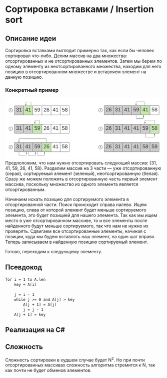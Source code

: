 # Сортировка вставками / Insertion sort
## Описание идеи
Сортировка вставками выглядит примерно так, как если бы человек сортировал что-либо. Делим массив на два множества: отсортированных и не отсортированных элементов. Затем мы берем по одному элементу из неотсортированного множества, находим для него позицию в отсортированном множестве и вставляем элемент на данную позицию.

### Конкретный пример
![Схема сортировки](./Images/sorting_diagram.jpeg)
Предположим, что нам нужно отсортировать следующий массив: {31, 41, 59, 26, 41, 58}. Разделим массив на 3 части — уже отсортированную (серая), сортируемый элемент (зеленый), неотсортированную (белая). Сразу же можем положить в отсортированную часть первый элемент массива, поскольку множество из одного элемента является отсортированным.

Начинаем искать позицию для сортируемого элемента в отсортированной части. Поиск происходит справа налево. Ищем позицию, слева от которой элемент будет меньше сортируемого элемента, это будет позицией для нашего элемента. Так как мы ищем место в уже отсортированном массиве, то и все элементы после найденного будут меньше сортируемого, так что нам не нужно их проверять. Сдвигаем все отсортированные элементы, начиная с позиции, куда мы будем вставлять наш элемент, на один шаг вправо. Теперь записываем в найденную позицию сортируемый элемент.

Готово, переходим к следующему элементу.

## Псевдокод

```
for i = 1 to A.len
    key = A[i]
    
    j = i - 1
    while j >= 0 and A[j] > key
        A[j + 1] = A[j]
        j = j - 1
    A[j + 1] = key
```
## Реализация на C#
## Сложность
Сложность сортировки в худшем случае будет N<sup>2</sup>. Но при почти отсортированных массивах сложность алгоритма стремится к N, так как почти не будет обменов элементов.